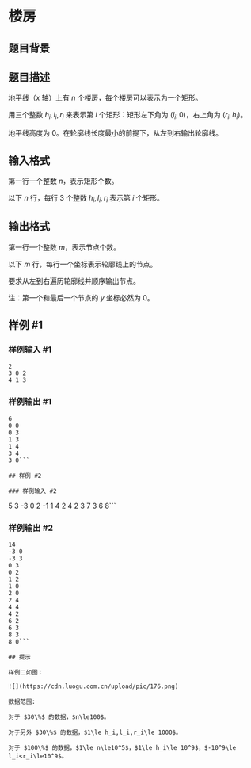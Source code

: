 # 楼房

## 题目背景



## 题目描述

地平线（$x$ 轴）上有 $n$ 个楼房，每个楼房可以表示为一个矩形。

用三个整数 $h_i,l_i,r_i$ 来表示第 $i$ 个矩形：矩形左下角为 $(l_i,0)$，右上角为 $(r_i,h_i)$。

地平线高度为 $0$。在轮廓线长度最小的前提下，从左到右输出轮廓线。

## 输入格式

第一行一个整数 $n$，表示矩形个数。

以下 $n$ 行，每行 $3$ 个整数 $h_i,l_i,r_i$ 表示第 $i$ 个矩形。

## 输出格式

第一行一个整数 $m$，表示节点个数。

以下 $m$ 行，每行一个坐标表示轮廓线上的节点。

要求从左到右遍历轮廓线并顺序输出节点。

注：第一个和最后一个节点的 $y$ 坐标必然为 $0$。

## 样例 #1

### 样例输入 #1
```
2
3 0 2
4 1 3
```

### 样例输出 #1

```
6
0 0
0 3
1 3
1 4
3 4
3 0```

## 样例 #2

### 样例输入 #2
```
5
3 -3 0
2 -1 1
4 2 4
2 3 7
3 6 8```

### 样例输出 #2

```
14
-3 0
-3 3
0 3
0 2
1 2
1 0
2 0
2 4
4 4
4 2
6 2
6 3
8 3
8 0```

## 提示

样例二如图：

![](https://cdn.luogu.com.cn/upload/pic/176.png)

数据范围:

对于 $30\%$ 的数据，$n\le100$。

对于另外 $30\%$ 的数据，$1\le h_i,l_i,r_i\le 1000$。

对于 $100\%$ 的数据，$1\le n\le10^5$，$1\le h_i\le 10^9$，$-10^9\le l_i<r_i\le10^9$。
